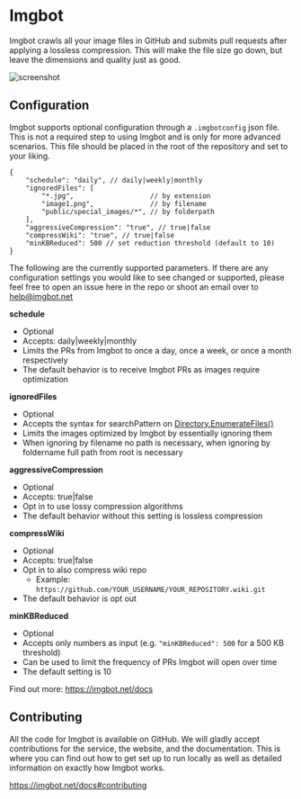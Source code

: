 # Imgbot

Imgbot crawls all your image files in GitHub and submits pull requests after applying a lossless compression.
This will make the file size go down, but leave the dimensions and quality just as good.

![screenshot](https://imgbot.net/images/screen.png?cache=2)

## Configuration

Imgbot supports optional configuration through a `.imgbotconfig` json file.
This is not a required step to using Imgbot and is only for more advanced scenarios.
This file should be placed in the root of the repository and set to your liking.

```
{
    "schedule": "daily", // daily|weekly|monthly
    "ignoredFiles": [
    	"*.jpg",                   // by extension
    	"image1.png",              // by filename
    	"public/special_images/*", // by folderpath
    ],
    "aggressiveCompression": "true", // true|false
    "compressWiki": "true", // true|false
    "minKBReduced": 500 // set reduction threshold (default to 10)
}
```

The following are the currently supported parameters.
If there are any configuration settings you would like to see changed or supported,
please feel free to open an issue here in the repo or shoot an email over
to help@imgbot.net

**schedule**

- Optional
- Accepts: daily|weekly|monthly
- Limits the PRs from Imgbot to once a day, once a week, or once a month respectively
- The default behavior is to receive Imgbot PRs as images require optimization

**ignoredFiles**

- Optional
- Accepts the syntax for searchPattern on [Directory.EnumerateFiles()](https://docs.microsoft.com/en-us/dotnet/api/system.io.directory.enumeratefiles)
- Limits the images optimized by Imgbot by essentially ignoring them
- When ignoring by filename no path is necessary, when ignoring by foldername full path from root is necessary

**aggressiveCompression**

- Optional
- Accepts: true|false
- Opt in to use lossy compression algorithms
- The default behavior without this setting is lossless compression

**compressWiki**

- Optional
- Accepts: true|false
- Opt in to also compress wiki repo
    - Example: `https://github.com/YOUR_USERNAME/YOUR_REPOSITORY.wiki.git`
- The default behavior is opt out


**minKBReduced**

- Optional
- Accepts only numbers as input (e.g. `"minKBReduced": 500` for a 500 KB threshold)
- Can be used to limit the frequency of PRs Imgbot will open over time
- The default setting is 10

Find out more: https://imgbot.net/docs

## Contributing

All the code for Imgbot is available on GitHub. We will gladly accept contributions for the service, the website, and the documentation. This is where you can find out how to get set up to run locally as well as detailed information on exactly how Imgbot works.

https://imgbot.net/docs#contributing
